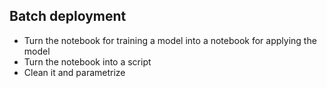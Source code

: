 ## Batch deployment

* Turn the notebook for training a model into a notebook for applying the model
* Turn the notebook into a script 
* Clean it and parametrize
